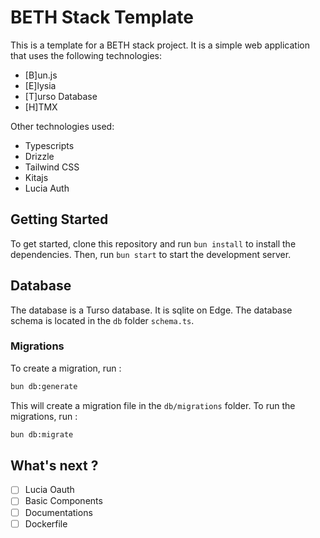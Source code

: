 # BETH Stack Template

This is a template for a BETH stack project. It is a simple web application that uses the following technologies:

- [B]un.js
- [E]lysia
- [T]urso Database
- [H]TMX

Other technologies used:

- Typescripts
- Drizzle
- Tailwind CSS
- Kitajs
- Lucia Auth

## Getting Started

To get started, clone this repository and run `bun install` to install the dependencies. Then, run `bun start` to start the development server.

## Database

The database is a Turso database. It is sqlite on Edge. The database schema is located in the `db` folder `schema.ts`.

### Migrations

To create a migration, run :

```bash
bun db:generate
```

This will create a migration file in the `db/migrations` folder. 
To run the migrations, run :

```bash
bun db:migrate
``````

## What's next ?

- [ ] Lucia Oauth
- [ ] Basic Components
- [ ] Documentations
- [ ] Dockerfile